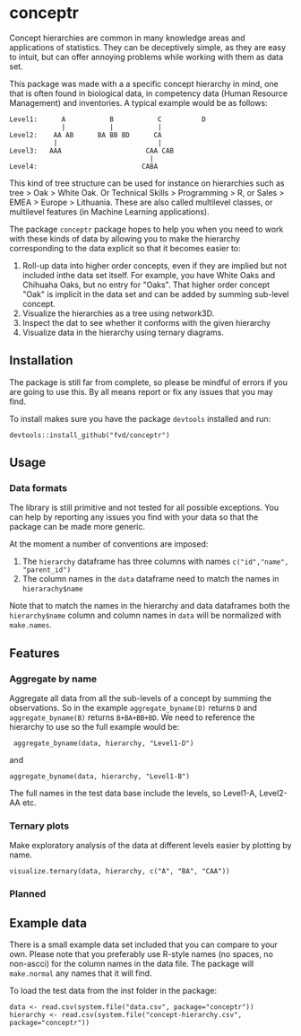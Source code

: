 # conceptr
Concept hierarchies are common in many knowledge areas and applications
of statistics. They can be deceptively simple, as they are easy to intuit, but can offer annoying problems while working with them as data set. 

This package was made with a a specific concept hierarchy in mind, one that is
often found in biological data, in competency data (Human Resource Management)
and inventories. A typical example would be as follows:

    Level1:      A           B           C          D
                 |           |           |     
    Level2:    AA AB      BA BB BD      CA    
               |                         |
    Level3:   AAA                     CAA CAB
                                       |
    Level4:                          CABA

This kind of tree structure can be used for instance on hierarchies such as
tree > Oak > White Oak. Or Technical Skills > Programming > R, or Sales > EMEA > 
Europe > Lithuania. These are also called multilevel classes, or multilevel
features (in Machine Learning applications). 

The package `conceptr` package hopes to help you when you need to work with
these kinds of data by allowing you to make the hierarchy corresponding to the
data explicit so that it becomes easier to:

1. Roll-up data into higher order concepts, even if they are implied but not
   included inthe data set itself. For example, you have White Oaks and
   Chihuaha Oaks, but no entry for "Oaks". That higher order concept "Oak" is
   implicit in the data set and can be added by summing sub-level concept.
2. Visualize the hierarchies as a tree using network3D.
3. Inspect the dat to see whether it conforms with the given hierarchy
4. Visualize data in the hierarchy using ternary diagrams.

## Installation
The package is still far from complete, so please be mindful of errors if you
are going to use this. By all means report or fix any issues that you may find.

To install makes sure you have the package `devtools` installed and run:

    devtools::install_github("fvd/conceptr")

## Usage
### Data formats
The library is still primitive and not tested for all possible exceptions. You
can help by reporting any issues you find with your data so that the package
can be made more generic.

At the moment a number of conventions are imposed:

1. The `hierarchy` dataframe has three columns with names `c("id","name",
   "parent_id")`
1. The column names in the `data` dataframe need to match the names in
   `hierarachy$name` 

Note that to match the names in the hierarchy and data dataframes both the
`hierarchy$name` column and column names in `data` will be normalized with
`make.names`.


## Features
### Aggregate by name
Aggregate all data from all the sub-levels of a concept by summing the
observations. So in the example `aggregate_byname(D)` returns `D` and
`aggregate_byname(B)` returns `B+BA+BB+BD`. We need to reference the hierarchy
to use so the full example would be:

     aggregate_byname(data, hierarchy, "Level1-D")
 
and

    aggregate_byname(data, hierarchy, "Level1-B")

The full names in the test data base include the levels, so Level1-A, Level2-AA
etc.

### Ternary plots
Make exploratory analysis of the data at different levels easier by plotting by
name. 

    visualize.ternary(data, hierarchy, c("A", "BA", "CAA"))
 
### Planned 

## Example data
There is a small example data set included that you can compare to your own.
Please note that you preferably use R-style names (no spaces, no non-ascci) for
the column names in the data file. The package will `make.normal` any names
that it will find.

To load the test data from the inst folder in the package:

    data <- read.csv(system.file("data.csv", package="conceptr"))
    hierarchy <- read.csv(system.file("concept-hierarchy.csv", package="conceptr"))
 
